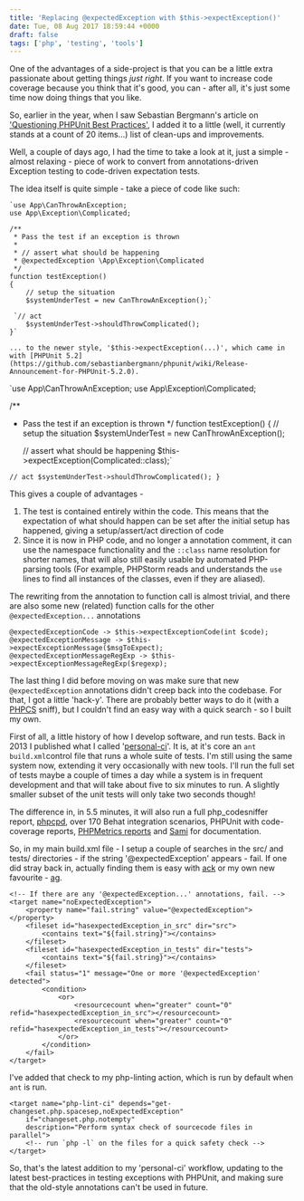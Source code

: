 ```yaml
---
title: 'Replacing @expectedException with $this->expectException()'
date: Tue, 08 Aug 2017 18:59:44 +0000
draft: false
tags: ['php', 'testing', 'tools']
---
```


One of the advantages of a side-project is that you can be a little extra passionate about getting things _just right_. If you want to increase code coverage because you think that it's good, you can - after all, it's just some time now doing things that you like.

So, earlier in the year, when I saw Sebastian Bergmann's article on ['Questioning PHPUnit Best Practices'](https://thephp.cc/news/2016/02/questioning-phpunit-best-practices), I added it to a little (well, it currently stands at a count of 20 items...) list of clean-ups and improvements.

Well, a couple of days ago, I had the time to take a look at it, just a simple - almost relaxing - piece of work to convert from annotations-driven Exception testing to code-driven expectation tests.

The idea itself is quite simple - take a piece of code like such:

```
`use App\CanThrowAnException;
use App\Exception\Complicated;

/**
 * Pass the test if an exception is thrown
 * 
 * // assert what should be happening
 * @expectedException \App\Exception\Complicated
 */
function testException()
{
    // setup the situation
    $systemUnderTest = new CanThrowAnException();` 

 `// act
    $systemUnderTest->shouldThrowComplicated();
}` 

... to the newer style, '$this->expectException(...)', which came in with [PHPUnit 5.2](https://github.com/sebastianbergmann/phpunit/wiki/Release-Announcement-for-PHPUnit-5.2.0).

```
`use App\CanThrowAnException;
use App\Exception\Complicated;

/**
 * Pass the test if an exception is thrown
 */
function testException()
{
    // setup the situation
    $systemUnderTest = new CanThrowAnException();

    // assert what should be happening
    $this->expectException(Complicated::class);` 

 `// act
    $systemUnderTest->shouldThrowComplicated();
}` 

This gives a couple of advantages -

1.  The test is contained entirely within the code. This means that the expectation of what should happen can be set after the initial setup has happened, giving a setup/assert/act direction of code
2.  Since it is now in PHP code, and no longer a annotation comment, it can use the namespace functionality and the `::class` name resolution for shorter names, that will also still easily usable by automated PHP-parsing tools (For example, PHPStorm reads and understands the `use` lines to find all instances of the classes, even if they are aliased).

The rewriting from the annotation to function call is almost trivial, and there are also some new (related) function calls for the other `@expectedException...` annotations

```
@expectedExceptionCode -> $this->expectExceptionCode(int $code);
@expectedExceptionMessage -> $this->expectExceptionMessage($msgToExpect);
@expectedExceptionMessageRegExp -> $this->expectExceptionMessageRegExp($regexp); 
```

The last thing I did before moving on was make sure that new `@expectedException` annotations didn't creep back into the codebase. For that, I got a little 'hack-y'. There are probably better ways to do it (with a [PHPCS](https://github.com/squizlabs/PHP_CodeSniffer) sniff), but I couldn't find an easy way with a quick search - so I built my own.

First of all, a little history of how I develop software, and run tests. Back in 2013 I published what I called '[personal-ci](https://github.com/alister/personal-ci)'. It is, at it's core an `ant` `build.xml`control file that runs a whole suite of tests. I'm still using the same system now, extending it very occasionally with new tools.  I'll run the full set of tests maybe a couple of times a day while a system is in frequent development and that will take about five to six minutes to run. A slightly smaller subset of the unit tests will only take two seconds though!

The difference in, in 5.5 minutes, it will also run a full php\_codesniffer report, [phpcpd](https://github.com/sebastianbergmann/phpcpd), over 170 Behat integration scenarios, PHPUnit with code-coverage reports, [PHPMetrics reports](http://www.phpmetrics.org/) and [Sami](https://github.com/FriendsOfPHP/Sami) for documentation.

So, in my main build.xml file - I setup a couple of searches in the src/ and tests/ directories - if the string '@expectedException' appears - fail. If one did stray back in, actually finding them is easy with [ack](https://beyondgrep.com/) or my own new favourite - [ag](https://github.com/ggreer/the_silver_searcher).

```
<!-- If there are any '@expectedException...' annotations, fail. -->
<target name="noExpectedException">
    <property name="fail.string" value="@expectedException"></property>
    <fileset id="hasexpectedException_in_src" dir="src">
        <contains text="${fail.string}"></contains>
    </fileset>
    <fileset id="hasexpectedException_in_tests" dir="tests">
        <contains text="${fail.string}"></contains>
    </fileset>
    <fail status="1" message="One or more '@expectedException' detected">
        <condition>
            <or>
                <resourcecount when="greater" count="0" refid="hasexpectedException_in_src"></resourcecount>
                <resourcecount when="greater" count="0" refid="hasexpectedException_in_tests"></resourcecount>
            </or>
        </condition>
    </fail>
</target> 
```

I've added that check to my php-linting action, which is run by default when `ant` is run.

```
<target name="php-lint-ci" depends="get-changeset.php.spacesep,noExpectedException" 
    if="changeset.php.notempty" 
    description="Perform syntax check of sourcecode files in parallel">
    <!-- run `php -l` on the files for a quick safety check -->
</target> 
```

So, that's the latest addition to my 'personal-ci' workflow, updating to the latest best-practices in testing exceptions with PHPUnit, and making sure that the old-style annotations can't be used in future.


```
```